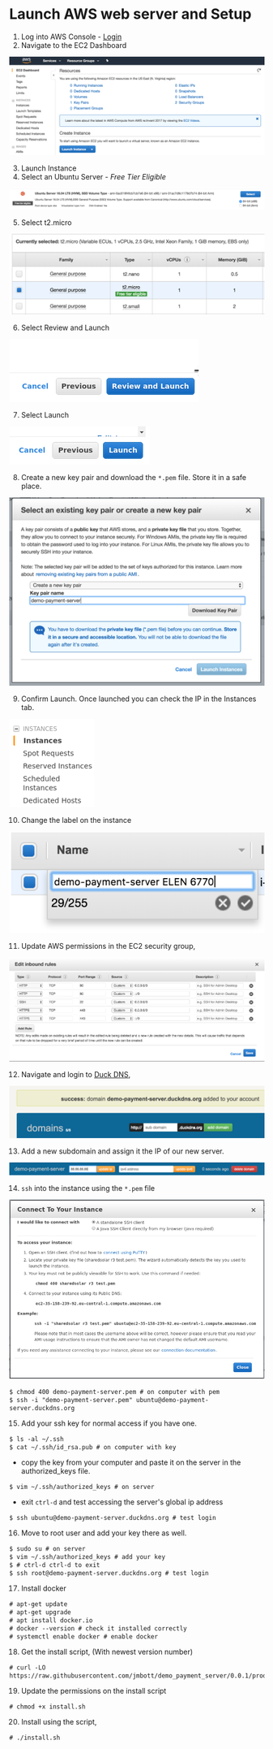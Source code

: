 # Launch AWS web server and Setup

1. Log into AWS Console - [Login](https://console.aws.amazon.com/console/home)
2. Navigate to the EC2 Dashboard

![alt text](assets/dashboard.png "EC2 Dashboard")

3. Launch Instance
4. Select an Ubuntu Server - *Free Tier Eligible*

![alt text](assets/ubuntu.png "EC2 Ubuntu Free Tier")

5. Select t2.micro

![alt text](assets/instance_type.png "EC2 Instance")

6. Select Review and Launch

![alt text](assets/review_launch.png "EC2 Review and Launch")

7. Select Launch

![alt text](assets/launch.png "EC2 Launch")

8. Create a new key pair and download the `*.pem` file. Store it in a safe place.

![alt text](assets/key_pair.png "EC2 Key Pair")

9. Confirm Launch. Once launched you can check the IP in the Instances tab.

![alt text](assets/instances.png "EC2 Instances")

10. Change the label on the instance

![alt text](assets/rename.png "Rename Instance")

11. Update AWS permissions in the EC2 security group,

![alt text](assets/security_rules.png "EC2 Security Rules")

12. Navigate and login to [Duck DNS](http://www.duckdns.org/),

![alt text](assets/duckdns.png "Duck DNS")

13. Add a new subdomain and assign it the IP of our new server.

![alt text](assets/domain_name.png "Duck DNS Domain Name")

14. `ssh` into the instance using the `*.pem` file

![alt text](assets/access.png "EC2 Access")

```
$ chmod 400 demo-payment-server.pem # on computer with pem
$ ssh -i "demo-payment-server.pem" ubuntu@demo-payment-server.duckdns.org
```

15. Add your ssh key for normal access if you have one.

```
$ ls -al ~/.ssh
$ cat ~/.ssh/id_rsa.pub # on computer with key
```

 * copy the key from your computer and paste it on the server in the
 authorized_keys file.

```
$ vim ~/.ssh/authorized_keys # on server
```

 * exit `ctrl-d` and test accessing the server's global ip address

```
$ ssh ubuntu@demo-payment-server.duckdns.org # test login
```

16. Move to root user and add your key there as well.

```
$ sudo su # on server
$ vim ~/.ssh/authorized_keys # add your key
$ # ctrl-d ctrl-d to exit
$ ssh root@demo-payment-server.duckdns.org # test login
```

17. Install docker

```
# apt-get update
# apt-get upgrade
# apt install docker.io
# docker --version # check it installed correctly
# systemctl enable docker # enable docker
```

18. Get the install script, (With newest version number)

```
# curl -LO https://raw.githubusercontent.com/jmbott/demo_payment_server/0.0.1/prod/install.sh
```

19. Update the permissions on the install script

```
# chmod +x install.sh
```

20. Install using the script,

```
# ./install.sh
```
